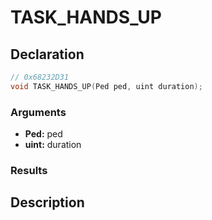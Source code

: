 # TASK_HANDS_UP

## Declaration
```cpp
// 0x68232D31
void TASK_HANDS_UP(Ped ped, uint duration);
```

### Arguments
- **Ped:** ped
- **uint:** duration

### Results

## Description
